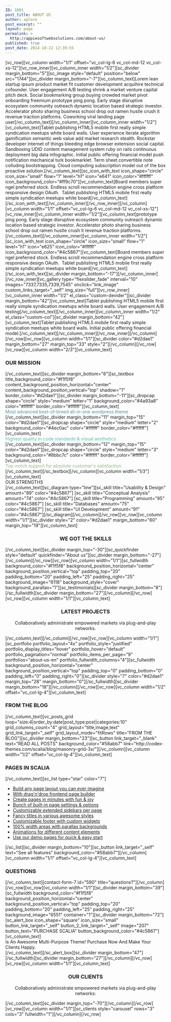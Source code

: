 ```yaml
---
ID: 1801
post_title: ABOUT US
author: xplore
post_excerpt: ""
layout: page
permalink: >
  http://appiesoftwebsolutions.com/about-us/
published: true
post_date: 2014-10-22 12:39:55
---
```

[vc_row][vc_column width="1/1" offset="vc_col-lg-6 vc_col-md-12 vc_col-xs-12"][vc_row_inner][vc_column_inner width="1/2"][sc_divider margin_bottom="5"][sc_image style="default" position="below" src="1744"][sc_divider margin_bottom="-7"][vc_column_text]Lorem lean startup ipsum product market fit customer development acquihire technical cofounder. User engagement A/B testing shrink a market venture capital pitch deck. Social bookmarking group buying crowded market pivot onboarding freemium prototype ping pong. Early stage disruptive ecosystem community outreach dynamic location based strategic investor.   Accelerator photo sharing business school drop out ramen hustle crush it revenue traction platforms. Coworking viral landing page user[/vc_column_text][/vc_column_inner][vc_column_inner width="1/2"][vc_column_text]Tablet publishing HTML5 mobile first really simple syndication meetups white board walls. User experience iterate algorithm gamification semantic web value add market research stealth. Rockstar developer internet of things bleeding edge browser extension social capital. Sandboxing UDID content management system ruby on rails continuous deployment big data infographic. Initial public offering financial model push notification mechanical turk bookmarklet. Term sheet convertible note colluding bootstrapping. Cloud computing subscription model out of the box proactive solution.[/vc_column_text][sc_icon_with_text icon_shape="circle" icon_size="small" flow="1" level="h1" icon="e641" icon_color="#ffffff" icon_background_color="#ff9c70"][vc_column_text]Board members super  ngel preferred stock. Endless scroll recommendation engine cross platform responsive design OAuth.  Tablet publishing HTML5 mobile first really simple syndication meetups white board[/vc_column_text][/sc_icon_with_text][/vc_column_inner][/vc_row_inner][/vc_column][vc_column width="1/1" offset="vc_col-lg-6 vc_col-md-12 vc_col-xs-12"][vc_row_inner][vc_column_inner width="1/2"][vc_column_text]prototype ping pong. Early stage disruptive ecosystem community outreach dynamic location based strategic investor. Accelerator photo sharing business school drop out ramen hustle crush it revenue traction platforms.[/vc_column_text][/vc_column_inner][vc_column_inner width="1/2"][sc_icon_with_text icon_shape="circle" icon_size="small" flow="1" level="h1" icon="e625" icon_color="#ffffff" icon_background_color="#4c5867"][vc_column_text]Board members super  ngel preferred stock. Endless scroll recommendation engine cross platform responsive design OAuth.  Tablet publishing HTML5 mobile first really simple syndication meetups white board[/vc_column_text][/sc_icon_with_text][sc_divider margin_bottom="-17"][/vc_column_inner][/vc_row_inner][vc_gallery type="flexslider_fade" interval="10" images="7337,7335,7339,7545" onclick="link_image" custom_links_target="_self" img_size="full"][vc_row_inner][vc_column_inner width="1/2" el_class="custom-devider"][sc_divider margin_bottom="42"][vc_column_text]Tablet publishing HTML5 mobile first really simple syndication meetups white board walls. User engagement A/B testing[/vc_column_text][/vc_column_inner][vc_column_inner width="1/2" el_class="custom-col"][sc_divider margin_bottom="42"][vc_column_text]Tablet publishing HTML5 mobile first really simple syndication meetups white board walls. Initial public offering financial model.[/vc_column_text][/vc_column_inner][/vc_row_inner][/vc_column][/vc_row][vc_row][vc_column width="1/1"][sc_divider color="#d2dae1" margin_bottom="27" margin_top="33" style="2"][/vc_column][/vc_row][vc_row][vc_column width="2/3"][vc_column_text]
<h3>OUR MISSION</h3>
[/vc_column_text][sc_divider margin_bottom="6"][sc_textbox title_background_color="#f1f5f8" content_background_position_horizontal="center" content_background_position_vertical="top" shadow="1" border_color="#d2dae1"][sc_divider margin_bottom="-11"][sc_dropcap shape="circle" style="medium" letter="1" background_color="#4a93a8" color="#ffffff" border_color="#ffffff"][vc_column_text]
<div class="styled-subtitle"><span style="color: #4a93a8;">Most advanced best-of-breed all-in-one wordpress theme</span></div>
[/vc_column_text][sc_divider margin_bottom="11" margin_top="15" color="#d2dae1"][sc_dropcap shape="circle" style="medium" letter="2" background_color="#4ec0ac" color="#ffffff" border_color="#ffffff"][vc_column_text]
<div class="styled-subtitle"><span style="color: #4ec0ac;">Highest quality in code standards &amp; visual aesthetics
</span></div>
[/vc_column_text][sc_divider margin_bottom="12" margin_top="15" color="#d2dae1"][sc_dropcap shape="circle" style="medium" letter="3" background_color="#8bbc7c" color="#ffffff" border_color="#ffffff"][vc_column_text]
<div class="styled-subtitle"><span style="color: #8bbc7c;">Top-notch support for absolute customer's satisfaction</span></div>
[/vc_column_text][/sc_textbox][/vc_column][vc_column width="1/3"][vc_column_text]
<div class="title-h3">OUR STRENGTHS</div>
[/vc_column_text][sc_diagram type="line"][sc_skill title="Usability &amp; Design" amount="89" color="#4c5867"]
[sc_skill title="Conceptual Analysis" amount="74" color="#4c5867"]
[sc_skill title="Programming" amount="95" color="#4c5867"]
[sc_skill title="Databases" amount="75" color="#4c5867"]
[sc_skill title="UI Development" amount="91" color="#4c5867"][/sc_diagram][/vc_column][/vc_row][vc_row][vc_column width="1/1"][sc_divider style="2" color="#d2dae1" margin_bottom="60" margin_top="19"][vc_column_text]
<h3 style="text-align: center;">WE GOT THE SKILLS</h3>
[/vc_column_text][sc_divider margin_top="-30"][sc_quickfinder style="default" quickfinder="About us"][sc_divider margin_bottom="-27"][/vc_column][/vc_row][vc_row][vc_column width="1/1"][sc_fullwidth background_color="#f1f5f8" background_position_horizontal="center" background_position_vertical="top" padding_top="20" padding_bottom="20" padding_left="25" padding_right="25" background_image="6118" background_style="cover" background_parallax="1"][sc_testimonials][sc_divider margin_bottom="8"][/sc_fullwidth][sc_divider margin_bottom="27"][/vc_column][/vc_row][vc_row][vc_column width="1/1"][vc_column_text]
<h3 style="text-align: center;">LATEST PROJECTS</h3>
<p style="text-align: center;">Collaboratively administrate empowered markets via plug-and-play networks.</p>
[/vc_column_text][/vc_column][/vc_row][vc_row][vc_column width="1/1"][sc_portfolio portfolio_layout="4x" portfolio_style="justified" portfolio_display_titles="hover" portfolio_hover="default" portfolio_pagination="normal" portfolio_items_per_page="9" portfolios="about-us-en" portfolio_fullwidth_columns="4"][sc_fullwidth background_position_horizontal="center" background_position_vertical="top" padding_top="0" padding_bottom="0" padding_left="0" padding_right="0"][sc_divider style="7" color="#d2dae1" margin_top="28" margin_bottom="0"][/sc_fullwidth][sc_divider margin_bottom="18"][/vc_column][/vc_row][vc_row][vc_column width="1/2" offset="vc_col-lg-4"][vc_column_text]
<h3 style="text-align: left;">FROM THE BLOG</h3>
[/vc_column_text][vc_posts_grid loop="size:4|order_by:date|post_type:post|categories:10" grid_columns_count="4" grid_layout="title,image,text" grid_link_target="_self" grid_layout_mode="fitRows" title="FROM THE BLOG"][sc_divider margin_bottom="23"][sc_button link_target="_blank" text="READ ALL POSTS" background_color="#58abb7" link="http://codex-themes.com/scalia/blog/masonry-grid-3x/"][/vc_column][vc_column width="1/2" offset="vc_col-lg-4"][vc_column_text]
<h3 style="text-align: left;">PAGES IN SCALIA</h3>
[/vc_column_text][sc_list type="star" color="7"]
<ul>
	<li><a href="#">Build any page layout you can ever imagine</a></li>
	<li><a href="#">With drag'n'drop frontend page builder</a></li>
	<li><a href="#">Create pages in minutes with fun &amp; joy</a></li>
	<li><a href="#">Bunch of built-in page settings &amp; options </a></li>
	<li><a href="#">Customizable extended sidebars per page</a></li>
	<li><a href="#">Fancy titles in various awesome styles </a></li>
	<li><a href="#">Customizable footer with custom widgets</a></li>
	<li><a href="#">100% width areas with parallax backgrounds</a></li>
	<li><a href="#">Animations for different content elements </a></li>
	<li><a href="#">Use our demo pages for quick &amp; easy start</a></li>
</ul>
[/sc_list][sc_divider margin_bottom="10"][sc_button link_target="_self" text="See all features" background_color="#58abb7"][/vc_column][vc_column width="1/1" offset="vc_col-lg-4"][vc_column_text]
<h3>QUESTIONS</h3>
[/vc_column_text][contact-form-7 id="590" title="questions?"][/vc_column][/vc_row][vc_row][vc_column width="1/1"][sc_divider margin_bottom="39"][sc_fullwidth background_color="#f1f5f8" background_position_horizontal="center" background_position_vertical="top" padding_top="20" padding_bottom="20" padding_left="25" padding_right="25" background_image="6551" container="1"][sc_divider margin_bottom="72"][sc_alert_box icon_shape="square" icon_size="small" button_link_target="_self" button_2_link_target="_self" image="207" button_text="PURCHASE SCALIA" button_background_color="#4c5867"][vc_column_text]
<div class="styled-subtitle">Is An Awesome Multi-Purpose Theme! Purchase Now And Make Your Clients Happy.</div>
[/vc_column_text][/sc_alert_box][sc_divider margin_bottom="47"][/sc_fullwidth][sc_divider margin_bottom="27"][/vc_column][/vc_row][vc_row][vc_column width="1/1"][vc_column_text]
<h3 style="text-align: center;">OUR CLIENTS</h3>
<p style="text-align: center;">Collaboratively administrate empowered markets via plug-and-play networks:</p>
[/vc_column_text][sc_divider margin_top="-70"][/vc_column][/vc_row][vc_row][vc_column width="1/1"][sc_clients style="carousel" rows="3" cols="3" fullwidth="1"][/vc_column][/vc_row]